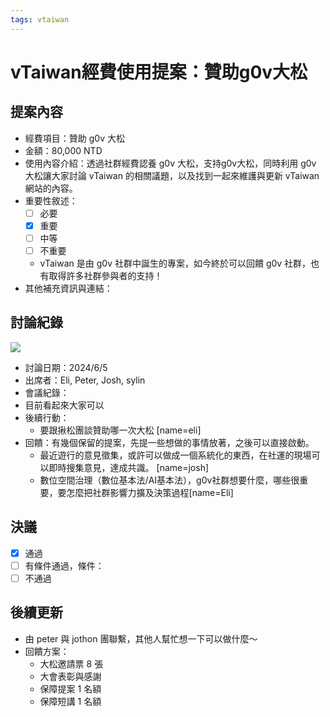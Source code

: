 ```yaml
---
tags: vtaiwan 
---
```

# vTaiwan經費使用提案：贊助g0v大松

## 提案內容
- 經費項目：贊助 g0v 大松
- 金額：80,000 NTD 
- 使用內容介紹：透過社群經費認養 g0v 大松，支持g0v大松，同時利用 g0v 大松讓大家討論 vTaiwan 的相關議題，以及找到一起來維護與更新 vTaiwan 網站的內容。
- 重要性敘述：
    - [ ] 必要
    - [x] 重要
    - [ ] 中等
    - [ ] 不重要
    - vTaiwan 是由 g0v 社群中誕生的專案，如今終於可以回饋 g0v 社群，也有取得許多社群參與者的支持！
- 其他補充資訊與連結：

## 討論紀錄
![](https://s3-ap-northeast-1.amazonaws.com/g0v-hackmd-images/uploads/upload_12855fba6b8e847a8ee6ff5ac9733ff5.png)


- 討論日期：2024/6/5
- 出席者：Eli, Peter, Josh, sylin
- 會議紀錄：
- 目前看起來大家可以
- 後續行動：
    - 要跟揪松團談贊助哪一次大松 [name=eli]
- 回饋：有幾個保留的提案，先提一些想做的事情放著，之後可以直接啟動。
    - 最近遊行的意見徵集，或許可以做成一個系統化的東西，在社運的現場可以即時搜集意見，達成共識。 [name=josh]
    - 數位空間治理（數位基本法/AI基本法），g0v社群想要什麼，哪些很重要，要怎麼把社群影響力擴及決策過程[name=Eli]

## 決議
- [x] 通過
- [ ] 有條件通過，條件：
- [ ] 不通過

## 後續更新
- 由 peter 與 jothon 團聯繫，其他人幫忙想一下可以做什麼～
- 回饋方案：
    - 大松邀請票 8 張
    - 大會表彰與感謝
    - 保障提案 1 名額
    - 保障短講 1 名額